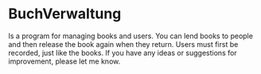 # BuchVerwaltung
Is a program for managing books and users. You can lend books to people and then release the book again when they return. Users must first be recorded, just like the books.
If you have any ideas or suggestions for improvement, please let me know.
